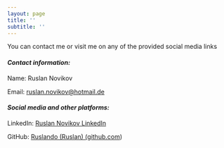 ```yaml
---
layout: page
title: ''
subtitle: ''
---
```

You can contact me or visit me on any of the provided social media links

#### *Contact information:*

Name: Ruslan Novikov

Email: ruslan.novikov@hotmail.de

#### *Social media and other platforms:*

LinkedIn: [Ruslan Novikov LinkedIn](https://www.linkedin.com/in/ruslannov/)

GitHub: [Ruslando (Ruslan) (github.com](https://github.com/Ruslando))
